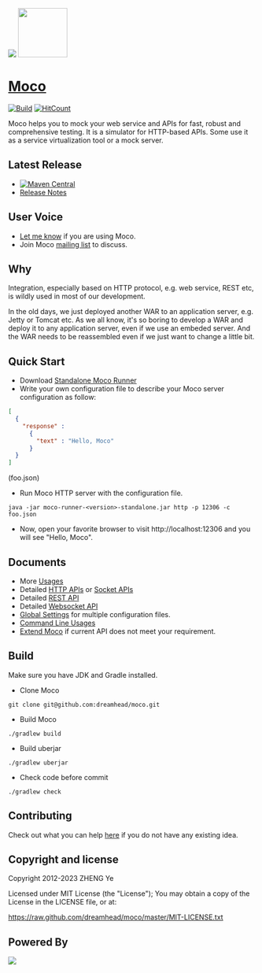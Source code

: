 <img src="moco-doc/DukeChoice-960x90-lm.png?raw=true">

<a href="https://github.com/dreamhead/moco">
  <img src="moco-doc/moco.png?raw=true" width="100px">
</a>

# [Moco](https://github.com/dreamhead/moco) 
[![Build](https://github.com/dreamhead/moco/actions/workflows/build.yaml/badge.svg)](https://github.com/dreamhead/moco/actions/workflows/build.yaml)
[![HitCount](http://hits.dwyl.com/dreamhead/moco.svg?style=flat-square)](http://hits.dwyl.com/dreamhead/moco)

Moco helps you to mock your web service and APIs for fast, robust and comprehensive testing. It is a simulator for HTTP-based APIs. 
Some use it as a service virtualization tool or a mock server.

## Latest Release
* [![Maven Central](https://img.shields.io/maven-central/v/com.github.dreamhead/moco-core.svg?label=Maven%20Central)](https://central.sonatype.com/artifact/com.github.dreamhead/moco-core)
* [Release Notes](moco-doc/ReleaseNotes.md)

## User Voice
* [Let me know](https://jinshuju.net/f/Agawf9) if you are using Moco.
* Join Moco [mailing list](https://groups.google.com/forum/#!forum/moco-stub) to discuss.

## Why
Integration, especially based on HTTP protocol, e.g. web service, REST etc, is wildly used in most of our development.

In the old days, we just deployed another WAR to an application server, e.g. Jetty or Tomcat etc. As we all know, it's so boring to develop a WAR and deploy it to any application server, even if we use an embeded server. And the WAR needs to be reassembled even if we just want to change a little bit.

## Quick Start
* Download [Standalone Moco Runner](https://repo1.maven.org/maven2/com/github/dreamhead/moco-runner/1.5.0/moco-runner-1.5.0-standalone.jar)
* Write your own configuration file to describe your Moco server configuration as follow:
```json
[
  {
    "response" :
      {
        "text" : "Hello, Moco"
      }
  }
]
```
(foo.json)

* Run Moco HTTP server with the configuration file.
```shell
java -jar moco-runner-<version>-standalone.jar http -p 12306 -c foo.json
```

* Now, open your favorite browser to visit http://localhost:12306 and you will see "Hello, Moco".

## Documents
* More [Usages](moco-doc/usage.md)
* Detailed [HTTP APIs](moco-doc/apis.md) or [Socket APIs](moco-doc/socket-apis.md)
* Detailed [REST API](moco-doc/rest-apis.md)
* Detailed [Websocket API](moco-doc/websocket-apis.md)
* [Global Settings](moco-doc/global-settings.md) for multiple configuration files.
* [Command Line Usages](moco-doc/cmd.md)
* [Extend Moco](moco-doc/extending.md) if current API does not meet your requirement.

## Build
Make sure you have JDK and Gradle installed.

* Clone Moco

```shell
git clone git@github.com:dreamhead/moco.git
```
* Build Moco

```shell
./gradlew build
```
* Build uberjar

```shell
./gradlew uberjar
```
* Check code before commit

```shell
./gradlew check
```

## Contributing
Check out what you can help [here](moco-doc/plan.md) if you do not have any existing idea.

## Copyright and license
Copyright 2012-2023 ZHENG Ye

Licensed under MIT License (the "License"); You may obtain a copy of the License in the LICENSE file, or at:

https://raw.github.com/dreamhead/moco/master/MIT-LICENSE.txt

## Powered By

<img src="moco-doc/logo_intellij_idea.png?raw=true">
